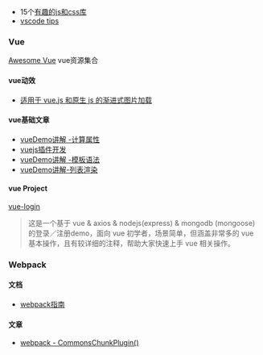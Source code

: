 * 15个[有趣的js和css库](https://zhuanlan.zhihu.com/p/26023672)
* [vscode tips](https://github.com/Microsoft/vscode-tips-and-tricks)

### Vue

[Awesome Vue](https://github.com/opendigg/awesome-github-vue)   vue资源集合

#### vue动效

* [适用于 vue.js 和原生 js 的渐进式图片加载](https://github.com/ccforward/cc/issues/64)

#### vue基础文章

* [vueDemo讲解 -计算属性](https://juejin.im/post/58d8806bac502e0058d778a1)
* [vuejs插件开发](https://juejin.im/post/58d9aae02f301e007e8ee278)
* [vueDemo讲解 -模板语法](https://juejin.im/post/58d4a19e5c497d0057e9afc0)
* [vueDemo讲解-列表渲染](https://juejin.im/post/58d5dc9b44d90400686aacb4)

#### vue Project

[vue-login](https://github.com/ykloveyxk/vue-login)

> 这是一个基于 vue & axios & nodejs\(express\) & mongodb \(mongoose\) 的登录／注册demo，面向 vue 初学者，场景简单，但涵盖非常多的 vue 基本操作，且有较详细的注释，帮助大家快速上手 vue 相关操作。

### Webpack

#### 文档

* [webpack指南](https://webpack.toobug.net/zh-cn/)

#### 文章

* [webpack - CommonsChunkPlugin\(\)](https://medium.com/webpack/webpack-bits-getting-the-most-out-of-the-commonschunkplugin-ab389e5f318#.23xulhs5m)





